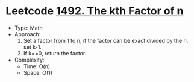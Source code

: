 # Leetcode [1492. The kth Factor of n](https://leetcode.com/problems/the-kth-factor-of-n/)
- Type: Math
- Approach:
	1. Set a factor from 1 to n, if the factor can be exact divided by the n, set k-1.
	2. If k==0, return the factor.
- Complexity:
	- Time: O(n)
	- Space: O(1)